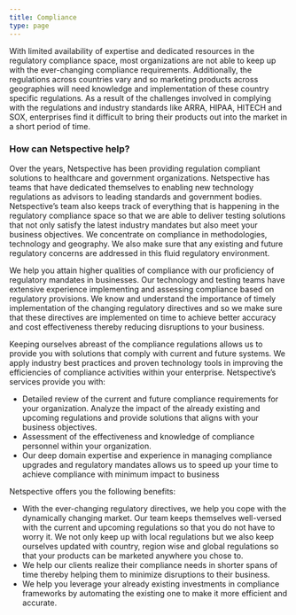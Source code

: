 ```yaml
---
title: Compliance
type: page
---
```

With limited availability of expertise and dedicated resources in the regulatory compliance space, most organizations are not able to keep up with the ever-changing compliance requirements. Additionally, the regulations across countries vary and so marketing products across geographies will need knowledge and implementation of these country specific regulations. As a result of the challenges involved in complying with the regulations and industry standards like ARRA, HIPAA, HITECH and SOX, enterprises find it difficult to bring their products out into the market in a short period of time.


### How can Netspective help?

Over the years, Netspective has been providing regulation compliant solutions to healthcare and government organizations. Netspective has teams that have dedicated themselves to enabling new technology regulations as advisors to leading standards and government bodies. Netspective’s team also keeps track of everything that is happening in the regulatory compliance space so that we are able to deliver testing solutions that not only satisfy the latest industry mandates but also meet your business objectives. We concentrate on compliance in methodologies, technology and geography. We also make sure that any existing and future regulatory concerns are addressed in this fluid regulatory environment.

We help you attain higher qualities of compliance with our proficiency of regulatory mandates in businesses. Our technology and testing teams have extensive experience implementing and assessing compliance based on regulatory provisions. We know and understand the importance of timely implementation of the changing regulatory directives and so we make sure that these directives are implemented on time to achieve better accuracy and cost effectiveness thereby reducing disruptions to your business.

Keeping ourselves abreast of the compliance regulations allows us to provide you with solutions that comply with current and future systems. We apply industry best practices and proven technology tools in improving the efficiencies of compliance activities within your enterprise. Netspective’s services provide you with:

* Detailed review of the current and future compliance requirements for your organization. Analyze the impact of the already existing and upcoming regulations and provide solutions that aligns with your business objectives.
* Assessment of the effectiveness and knowledge of compliance personnel within your organization.
* Our deep domain expertise and experience in managing compliance upgrades and regulatory mandates allows us to speed up your time to achieve compliance with minimum impact to business

Netspective offers you the following benefits:

* With the ever-changing regulatory directives, we help you cope with the dynamically changing market. Our team keeps themselves well-versed with the current and upcoming regulations so that you do not have to worry it. We not only keep up with local regulations but we also keep ourselves updated with country, region wise and global regulations so that your products can be marketed anywhere you chose to.
* We help our clients realize their compliance needs in shorter spans of time thereby helping them to minimize disruptions to their business.
* We help you leverage your already existing investments in compliance frameworks by automating the existing one to make it more efficient and accurate.